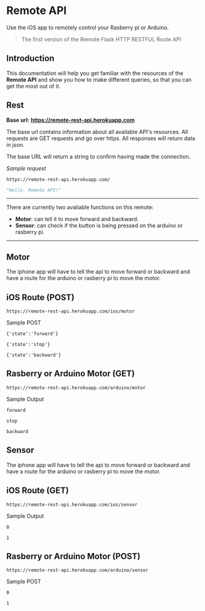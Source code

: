 # Remote API
Use the iOS app to remotely control your Rasberry pi or Arduino.

> The first version of the Remote Flask HTTP RESTFUL Route API

## Introduction
This documentation will help you get familiar with the resources of the **Remote API** and show you how to make different queries, so that you can get the most out of it.

## Rest
**Base url:** __https://remote-rest-api.herokuapp.com__

The base url contains information about all available API's resources. All requests are GET requests and go over https. All responses will return data in json.

The base URL will return a string to confirm having made the connection.

*Sample request*
```URL
https://remote-rest-api.herokuapp.com/
```
```Python
"Hello, Remote API!"
```

___

There are currently two avaliable functions on this remote:
* __Motor__: can tell it to move forward and backward.
* __Sensor__: can check if the button is being pressed on the arduino or rasberry pi.

___

## Motor
The iphone app will have to tell the api to move forward or backward and have a route for the arduino or rasberry pi to move the motor.

## iOS Route (POST)
```URL
https://remote-rest-api.herokuapp.com/ios/motor
```
Sample POST
```
{'state':'forward'}
```
```
{'state':'stop'}
```
```
{'state':'backward'}
```

## Rasberry or Arduino Motor (GET)
```URL
https://remote-rest-api.herokuapp.com/arduino/motor
```
Sample Output
```
forward
```
```
stop
```
```
backward
```
## Sensor
The iphone app will have to tell the api to move forward or backward and have a route for the arduino or rasberry pi to move the motor.

## iOS Route (GET)
```URL
https://remote-rest-api.herokuapp.com/ios/sensor
```
Sample Output
```
0
```
```
1
```

## Rasberry or Arduino Motor (POST)
```URL
https://remote-rest-api.herokuapp.com/arduino/sensor
```
Sample POST
```
0
```
```
1
```
